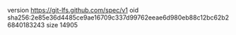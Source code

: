 version https://git-lfs.github.com/spec/v1
oid sha256:2e85e36d4485ce9ae16709c337d99762eeae6d980eb88c12bc62b26840183243
size 14905
